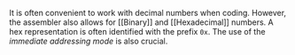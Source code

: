 It is often convenient to work with decimal numbers when coding. However, the assembler also allows for [[Binary]] and [[Hexadecimal]] numbers.
A hex representation is often identified with the prefix `0x`. The use of the *immediate addressing mode* is also crucial. 